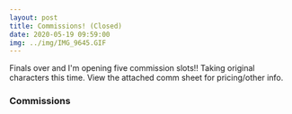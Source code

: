 ```yaml
---
layout: post
title: Commissions! (Closed)
date: 2020-05-19 09:59:00
img: ../img/IMG_9645.GIF
---
```


Finals over and I'm opening five commission slots!! Taking original characters this time. View the attached comm sheet for pricing/other info. 

### Commissions

